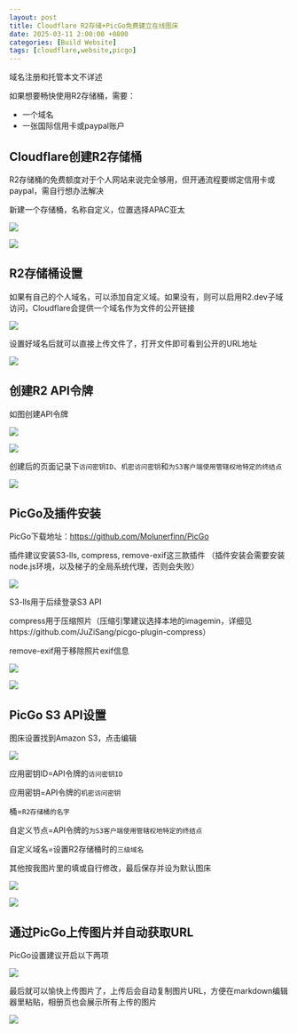 ```yaml
---
layout: post
title: Cloudflare R2存储+PicGo免费建立在线图床
date: 2025-03-11 2:00:00 +0800
categories: [Build Website]
tags: [cloudflare,website,picgo]
---
```


域名注册和托管本文不详述

如果想要畅快使用R2存储桶，需要：

- 一个域名
- 一张国际信用卡或paypal账户

## Cloudflare创建R2存储桶

R2存储桶的免费额度对于个人网站来说完全够用，但开通流程要绑定信用卡或paypal，需自行想办法解决

新建一个存储桶，名称自定义，位置选择APAC亚太

![](https://imgbed-gd.pages.dev/file/2025/03/20250311011306559.png)

![](https://imgbed-gd.pages.dev/file/2025/03/20250311011336104.png)

## R2存储桶设置

如果有自己的个人域名，可以添加自定义域。如果没有，则可以启用R2.dev子域访问，Cloudflare会提供一个域名作为文件的公开链接

![](https://imgbed-gd.pages.dev/file/2025/03/20250311013006923.png)

设置好域名后就可以直接上传文件了，打开文件即可看到公开的URL地址

![](https://imgbed-gd.pages.dev/file/2025/03/20250311014417492.png)

## 创建R2 API令牌

如图创建API令牌

![](https://imgbed-gd.pages.dev/file/2025/03/20250311014702751.png)

![](https://imgbed-gd.pages.dev/file/2025/03/20250311014807238.png)

创建后的页面记录下`访问密钥ID`、`机密访问密钥`和`为S3客户端使用管辖权地特定的终结点`

![](https://imgbed-gd.pages.dev/file/2025/03/20250311015001864.png)

## PicGo及插件安装

PicGo下载地址：https://github.com/Molunerfinn/PicGo

插件建议安装S3-lls, compress, remove-exif这三款插件 （插件安装会需要安装node.js环境，以及梯子的全局系统代理，否则会失败）

![](https://imgbed-gd.pages.dev/file/2025/03/20250311015512221.png)

S3-lls用于后续登录S3 API

compress用于压缩照片（压缩引擎建议选择本地的imagemin，详细见https://github.com/JuZiSang/picgo-plugin-compress）

remove-exif用于移除照片exif信息

![](https://imgbed-gd.pages.dev/file/2025/03/20250311015449933.png)

![](https://imgbed-gd.pages.dev/file/2025/03/20250311015817987.png)

## PicGo S3 API设置

图床设置找到Amazon S3，点击编辑

![](https://imgbed-gd.pages.dev/file/2025/03/20250311020108636.png)

应用密钥ID=API令牌的`访问密钥ID`

应用密钥=API令牌的`机密访问密钥`

桶=`R2存储桶的名字`

自定义节点=API令牌的`为S3客户端使用管辖权地特定的终结点`

自定义域名=设置R2存储桶时的`三级域名`

其他按我图片里的填或自行修改，最后保存并设为默认图床

![](https://imgbed-gd.pages.dev/file/2025/03/20250311020133897.png)

![](https://imgbed-gd.pages.dev/file/2025/03/20250311020157649.png)

## 通过PicGo上传图片并自动获取URL

PicGo设置建议开启以下两项

![](https://imgbed-gd.pages.dev/file/2025/03/20250311020849995.png)

最后就可以愉快上传图片了，上传后会自动复制图片URL，方便在markdown编辑器里粘贴，相册页也会展示所有上传的图片

![](https://imgbed-gd.pages.dev/file/2025/03/20250311020741613.png)
